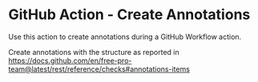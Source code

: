 # GitHub Action - Create Annotations

Use this action to create annotations during a GitHub Workflow action.

Create annotations with the structure as reported in https://docs.github.com/en/free-pro-team@latest/rest/reference/checks#annotations-items
